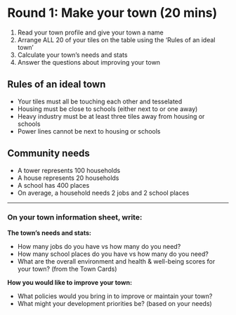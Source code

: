 # Round 1: Make your town (20 mins)

1. Read your town profile and give your town a name
2. Arrange ALL 20 of your tiles on the table using the ‘Rules of an ideal town’
3. Calculate your town’s needs and stats
4. Answer the questions about improving your town

## Rules of an ideal town

- Your tiles must all be touching each other and tesselated
- Housing must be close to schools (either next to or one away)
- Heavy industry must be at least three tiles away from housing or schools
- Power lines cannot be next to housing or schools

## Community needs

- A tower represents 100 households
- A house represents 20 households
- A school has 400 places
- On average, a household needs 2 jobs and 2 school places

---

### On your town information sheet, write:

**The town’s needs and stats:**
- How many jobs do you have vs how many do you need?
- How many school places do you have vs how many do you need?
- What are the overall environment and health & well-being scores for your town? (from the Town Cards)

**How you would like to improve your town:**
- What policies would you bring in to improve or maintain your town?
- What might your development priorities be? (based on your needs)